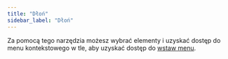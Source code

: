 ```yaml
---
title: "Dłoń"
sidebar_label: "Dłoń"
---
```



Za pomocą tego narzędzia możesz wybrać elementy i uzyskać dostęp do menu kontekstowego w tle, aby uzyskać dostęp do [wstaw menu](../insert).
